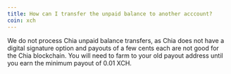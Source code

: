 ```yaml
---
title: How can I transfer the unpaid balance to another acccount?
coin: xch
---
```


We do not process Chia unpaid balance transfers, as Chia does not have a digital signature option and payouts of a few cents each are not good for the Chia blockchain. You will need to farm to your old payout address until you earn the minimum payout of 0.01 XCH.

